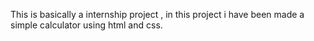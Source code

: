 This is  basically a internship project , in this project i have been made a simple calculator using html and css.
